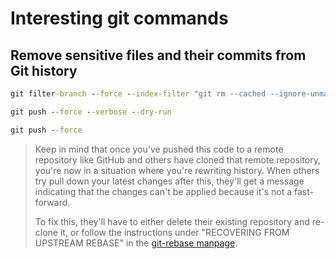# Interesting git commands

## Remove sensitive files and their commits from Git history

```cmd
git filter-branch --force --index-filter "git rm --cached --ignore-unmatch PATH-TO-YOUR-FILE-WITH-SENSITIVE-DATA" --prune-empty --tag-name-filter cat -- --all
```

```cmd
git push --force --verbose --dry-run
```

```cmd
git push --force
```

> Keep in mind that once you've pushed this code to a remote repository like GitHub and others have cloned that remote repository, you're now in a situation where you're rewriting history. When others try pull down your latest changes after this, they'll get a message indicating that the changes can't be applied because it's not a fast-forward.
> 
> To fix this, they'll have to either delete their existing repository and re-clone it, or follow the instructions under "RECOVERING FROM UPSTREAM REBASE" in the [git-rebase manpage](http://git-scm.com/docs/git-rebase).
